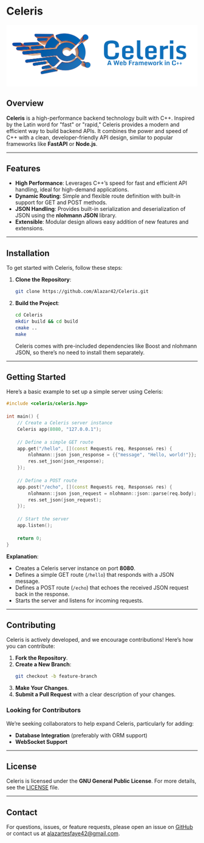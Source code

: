 # Celeris

![Celeris Logo](docs/assets/celeris-main.png)

## **Overview**  
**Celeris** is a high-performance backend technology built with C++. Inspired by the Latin word for "fast" or "rapid," Celeris provides a modern and efficient way to build backend APIs. It combines the power and speed of C++ with a clean, developer-friendly API design, similar to popular frameworks like **FastAPI** or **Node.js**.

---

## **Features**  
- **High Performance**: Leverages C++’s speed for fast and efficient API handling, ideal for high-demand applications.  
- **Dynamic Routing**: Simple and flexible route definition with built-in support for GET and POST methods.  
- **JSON Handling**: Provides built-in serialization and deserialization of JSON using the **nlohmann JSON** library.  
- **Extensible**: Modular design allows easy addition of new features and extensions.

---

## **Installation**  
To get started with Celeris, follow these steps:

1. **Clone the Repository**:  
   ```bash
   git clone https://github.com/Alazar42/Celeris.git
   ```

2. **Build the Project**:  
   ```bash
   cd Celeris
   mkdir build && cd build
   cmake ..
   make
   ```

   Celeris comes with pre-included dependencies like Boost and nlohmann JSON, so there’s no need to install them separately.

---

## **Getting Started**  
Here’s a basic example to set up a simple server using Celeris:

```cpp
#include <celeris/celeris.hpp>

int main() {
    // Create a Celeris server instance
    Celeris app(8080, "127.0.0.1");

    // Define a simple GET route
    app.get("/hello", [](const Request& req, Response& res) {
        nlohmann::json json_response = {{"message", "Hello, world!"}};
        res.set_json(json_response);
    });

    // Define a POST route
    app.post("/echo", [](const Request& req, Response& res) {
        nlohmann::json json_request = nlohmann::json::parse(req.body);
        res.set_json(json_request);
    });

    // Start the server
    app.listen();

    return 0;
}

```

**Explanation**:
- Creates a Celeris server instance on port **8080**.  
- Defines a simple GET route (`/hello`) that responds with a JSON message.  
- Defines a POST route (`/echo`) that echoes the received JSON request back in the response.  
- Starts the server and listens for incoming requests.

---

## **Contributing**  
Celeris is actively developed, and we encourage contributions! Here’s how you can contribute:

1. **Fork the Repository**.  
2. **Create a New Branch**:  
   ```bash
   git checkout -b feature-branch
   ```
3. **Make Your Changes**.  
4. **Submit a Pull Request** with a clear description of your changes.

### **Looking for Contributors**  
We’re seeking collaborators to help expand Celeris, particularly for adding:  
- **Database Integration** (preferably with ORM support)  
- **WebSocket Support**  

---

## **License**  
Celeris is licensed under the **GNU General Public License**. For more details, see the [LICENSE](https://github.com/Alazar42/Celeris/blob/main/LICENSE) file.

---

## **Contact**  
For questions, issues, or feature requests, please open an issue on [GitHub](https://github.com/Alazar42/Celeris.git) or contact us at [alazartesfaye42@gmail.com](mailto:alazartesfaye42@gmail.com).
